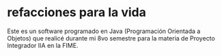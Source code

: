 # refacciones para la vida
Este es un software programado en Java (Programación Orientada a Objetos) que realicé durante mi 8vo semestre para la materia de Proyecto Integrador IIA en la FIME.
